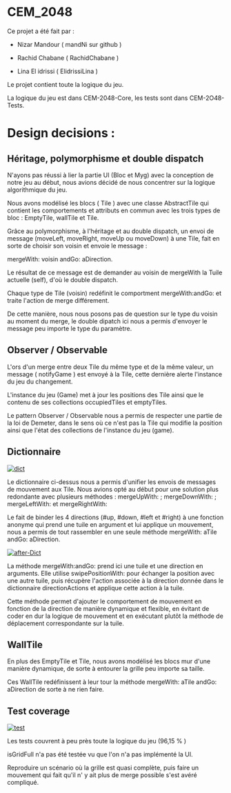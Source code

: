 # CEM_2048

Ce projet a été fait par : 

- Nizar Mandour ( mandNi sur github )

- Rachid Chabane ( RachidChabane )

- Lina El idrissi ( ElidrissiLina ) 


Le projet contient toute la logique du jeu.

La logique du jeu est dans CEM-2048-Core, les tests sont dans CEM-2O48-Tests.


# Design decisions :

## Héritage, polymorphisme et double dispatch 

N'ayons pas réussi à lier la partie UI (Bloc et Myg) avec la conception de notre jeu au début, nous avions décidé de nous concentrer sur la logique algorithmique du jeu.

Nous avons modélisé les blocs ( Tile ) avec une classe AbstractTile qui contient les comportements et attributs en commun avec les trois types de bloc : EmptyTile, wallTile et Tile.

Grâce au polymorphisme, à l'héritage et au double dispatch, un envoi de message (moveLeft, moveRight, moveUp ou moveDown) à une Tile, fait en sorte de choisir son voisin et envoie le message : 

mergeWith: voisin andGo: aDirection.

Le résultat de ce message est de demander au voisin de mergeWith la Tuile actuelle (self), d'où le double dispatch.

Chaque type de Tile (voisin) redéfinit le comportment mergeWith:andGo: et traite l'action de merge différement.

De cette manière, nous nous posons pas de question sur le type du voisin au moment du merge, le double dipatch ici nous a permis d'envoyer le message peu importe le type du paramètre.

## Observer / Observable

L'ors d'un merge entre deux Tile du même type et de la même valeur, un message ( notifyGame ) est envoyé à la Tile, cette dernière alerte l'instance du jeu du changement.

L'instance du jeu (Game) met à jour les positions des Tile ainsi que le contenu de ses collections occupiedTiles et emptyTiles.

Le pattern Observer / Observable nous a permis de respecter une partie de la loi de Demeter, dans le sens où ce n'est pas la Tile qui modifie la position ainsi que l'état des collections de l'instance du jeu (game).


## Dictionnaire 

<a href="https://ibb.co/prwk0sm"><img src="https://i.ibb.co/R4bJvM5/dict.png" alt="dict" border="0" /></a>

Le dictionnaire ci-dessus nous a permis d'unifier les envois de messages de mouvement aux Tile. Nous avions opté au début pour une solution plus redondante avec plusieurs méthodes : mergeUpWith: ; mergeDownWith: ; mergeLeftWith: et mergeRightWith:

Le fait de binder les 4 directions (#up, #down, #left et #right) à une fonction anonyme qui prend une tuile en argument et lui applique un mouvement, nous a permis de tout rassembler en une seule méthode mergeWith: aTile andGo: aDirection.

<a href="https://imgbb.com/"><img src="https://i.ibb.co/BVytvjJ/after-Dict.png" alt="after-Dict" border="0" /></a>

La méthode mergeWith:andGo: prend ici une tuile et une direction en arguments. Elle utilise swipePositionWith: pour échanger la position avec une autre tuile, puis récupère l'action associée à la direction donnée dans le dictionnaire directionActions et applique cette action à la tuile.

Cette méthode permet d'ajouter le comportement de mouvement en fonction de la direction de manière dynamique et flexible, en évitant de coder en dur la logique de mouvement et en exécutant plutôt la méthode de déplacement correspondante sur la tuile.

## WallTile

En plus des EmptyTile et Tile, nous avons modélisé les blocs mur d'une manière dynamique, de sorte à entourer la grille peu importe sa taille. 

Ces WallTile redéfinissent à leur tour la méthode mergeWith: aTile andGo: aDirection de sorte à ne rien faire.

## Test coverage

<a href="https://imgbb.com/"><img src="https://i.ibb.co/FWFyG5c/test.png" alt="test" border="0" /></a>

Les tests couvrent à peu près toute la logique du jeu (96,15 % )

isGridFull n'a pas été testée vu que l'on n'a pas implémenté la UI. 
    
Reproduire un scénario où la grille est quasi complète, puis faire un mouvement qui fait qu'il n' y ait plus de merge possible s'est avéré compliqué.





